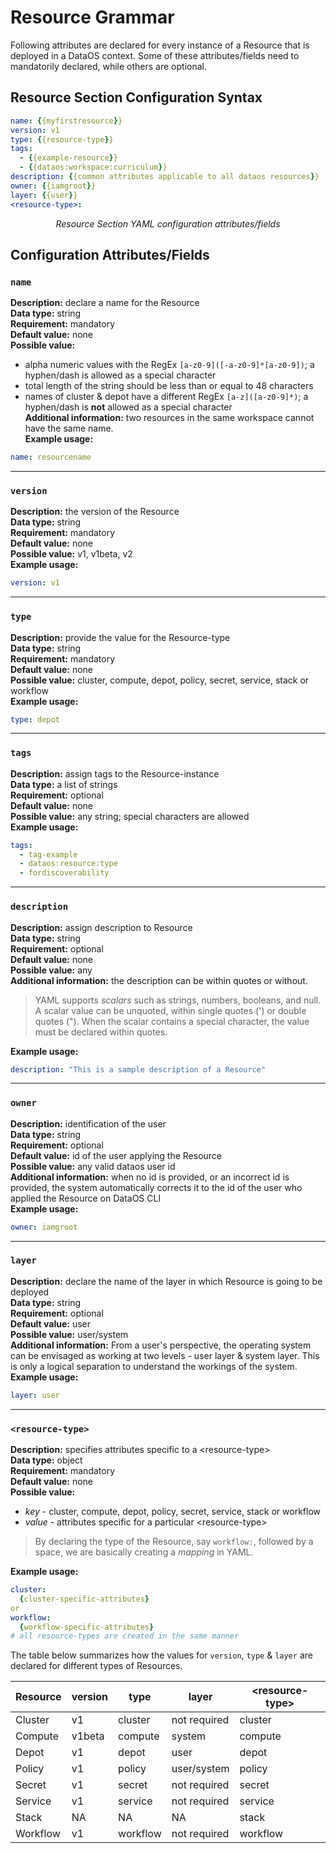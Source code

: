 # Resource Grammar

Following attributes are declared for every instance of a Resource that is deployed in a DataOS context. Some of these attributes/fields need to mandatorily declared, while others are optional.

## Resource Section Configuration Syntax

```yaml
name: {{myfirstresource}}
version: v1
type: {{resource-type}}
tags:
  - {{example-resource}}
  - {{dataos:workspace:curriculum}}
description: {{common attributes applicable to all dataos resources}}
owner: {{iamgroot}}
layer: {{user}}
<resource-type>:
```
<center><i>Resource Section YAML configuration attributes/fields</i></center>

## Configuration Attributes/Fields

### **`name`**

**Description:** declare a name for the Resource<br> 
**Data type:** string<br>
**Requirement:** mandatory<br>
**Default value:** none<br>
**Possible value:**   
  - alpha numeric values with the RegEx `[a-z0-9]([-a-z0-9]*[a-z0-9])`; a hyphen/dash is allowed as a special character  
  - total length of the string should be less than or equal to 48 characters  
  - names of cluster & depot have a different RegEx `[a-z]([a-z0-9]*)`; a hyphen/dash is **not** allowed as a special character<br>
**Additional information:** two resources in the same workspace cannot have the same name.<br>
**Example usage:**
```yaml
name: resourcename
```

---

### **`version`**

**Description:** the version of the Resource <br> 
**Data type:** string <br>
**Requirement:** mandatory <br>
**Default value:** none <br>
**Possible value:** v1, v1beta, v2<br>
**Example usage:**
```yaml
version: v1
```

---
### **`type`**

**Description:** provide the value for the Resource-type <br> 
**Data type:** string <br>
**Requirement:** mandatory <br>
**Default value:** none <br>
**Possible value:** cluster, compute, depot, policy, secret, service, stack or workflow <br>
**Example usage:**
```yaml
type: depot
```
---
### **`tags`**

**Description:** assign tags to the Resource-instance <br>
**Data type:** a list of strings <br>
**Requirement:** optional <br>
**Default value:** none <br>
**Possible value:** any string; special characters are allowed <br>
**Example usage:**
```yaml
tags: 
  - tag-example
  - dataos:resource:type
  - fordiscoverability
```
---

### **`description`**

**Description:** assign description to Resource<br>
**Data type:** string<br>
**Requirement:** optional<br>
**Default value:** none<br>
**Possible value:** any<br>
**Additional information:** the description can be within quotes or without.<br>
> YAML supports *scalars* such as strings, numbers, booleans, and null. A scalar value can be unquoted, within single quotes (') or double quotes ("). When the scalar contains a special character, the value must be declared within quotes.

**Example usage:**
```yaml
description: "This is a sample description of a Resource"  
```

---

### **`owner`**

**Description:** identification of the user <br>
**Data type:** string <br>
**Requirement:** optional <br>
**Default value:** id of the user applying the Resource<br>
**Possible value:** any valid dataos user id<br>
**Additional information:** when no id is provided, or an incorrect id is provided, the system automatically corrects it to the id of the user who applied the Resource on DataOS CLI<br>
**Example usage:**
```yaml
owner: iamgroot
```

---

### **`layer`**

**Description:** declare the name of the layer in which Resource is going to be deployed <br>
**Data type:** string <br>
**Requirement:** optional <br>
**Default value:** user <br>
**Possible value:** user/system <br>
**Additional information:** 
From a user's perspective, the operating system can be envisaged as working at two levels - user layer & system layer. This is only a logical separation to understand the workings of the system. <br>
**Example usage:** 
```yaml
layer: user
```
---

### **`<resource-type>`**

**Description:** specifies attributes specific to a \<resource-type\> <br>
**Data type:** object <br>
**Requirement:** mandatory <br>
**Default value:** none <br>
**Possible value:** 
- *key* - cluster, compute, depot, policy, secret, service, stack or workflow
- *value* - attributes specific for a particular \<resource-type\> <br>

> By declaring the type of the Resource, say `workflow:`, followed by a space, we are basically creating a *mapping* in YAML. 

**Example usage:**
```yaml
cluster:
  {cluster-specific-attributes}
or
workflow:
  {workflow-specific-attributes}
# all resource-types are created in the same manner
```

The table below summarizes how the values for `version`, `type` & `layer` are declared for different types of Resources.

<center>

| Resource | version | type | layer | <resource-type\> |
| --- | --- | --- | --- | --- |
| Cluster | v1 | cluster | not required | cluster |
| Compute | v1beta | compute | system | compute |
| Depot | v1 | depot | user | depot |
| Policy | v1 | policy | user/system | policy |
| Secret | v1 | secret | not required | secret |
| Service | v1 | service | not required | service |
| Stack | NA | NA | NA | stack |
| Workflow | v1 | workflow | not required | workflow |

</center>